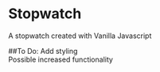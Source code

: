 # Stopwatch
A stopwatch created with Vanilla Javascript

##To Do:
Add styling <br />
Possible increased functionality